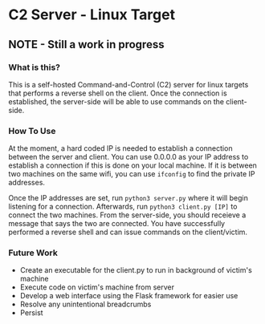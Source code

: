 # C2 Server - Linux Target

## NOTE - Still a work in progress

### What is this?
This is a self-hosted Command-and-Control (C2) server for linux targets that performs a reverse shell on the client.
Once the connection is established, the server-side will be able to use commands on the client-side.

### How To Use
At the moment, a hard coded IP is needed to establish a connection between the server and client.
You can use 0.0.0.0 as your IP address to establish a connection if this is done on your local machine.
If it is between two machines on the same wifi, you can use `ifconfig` to find the private IP addresses.

Once the IP addresses are set, run `python3 server.py` where it will begin listening for a connection.
Afterwards, run `python3 client.py [IP]` to connect the two machines. From the server-side, you should receieve a 
message that says the two are connected. You have successfully performed a reverse shell and can
issue commands on the client/victim.

### Future Work
* Create an executable for the client.py to run in background of victim's machine
* Execute code on victim's machine from server
* Develop a web interface using the Flask framework for easier use
* Resolve any unintentional breadcrumbs
* Persist
